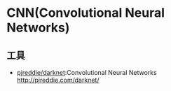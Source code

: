 # CNN(Convolutional Neural Networks)

## 工具

* [pjreddie/darknet](https://github.com/pjreddie/darknet):Convolutional Neural Networks http://pjreddie.com/darknet/
